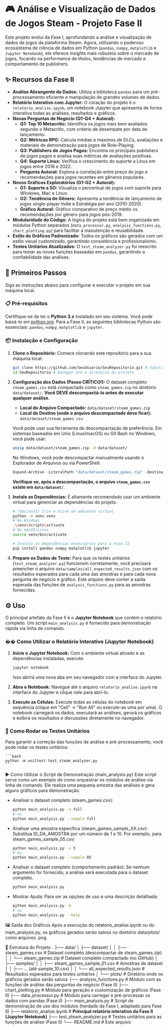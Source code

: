 # 🎮 Análise e Visualização de Dados de Jogos Steam - Projeto Fase II

Este projeto evolui da Fase I, aprofundando a análise e visualização de dados de jogos da plataforma Steam. Agora, utilizando o poderoso ecossistema de ciência de dados em Python (`pandas`, `numpy`, `matplotlib` e `Jupyter Notebook`), ele oferece insights mais robustos sobre o mercado de jogos, focando na performance de títulos, tendências de mercado e comportamento de publishers.

## ✨ Recursos da Fase II

*   **Análise Abrangente de Dados:** Utiliza a biblioteca `pandas` para um pré-processamento eficiente e manipulação de grandes volumes de dados.
*   **Relatório Interativo com Jupyter:** O coração do projeto é o `relatorio_analise.ipynb`, um notebook Jupyter que apresenta de forma interativa todas as análises, resultados e gráficos.
*   **Novas Perguntas de Negócio (Q1-Q4 + Autoral):**
    *   **Q1: Top 10 Metacritic:** Identifica os jogos mais bem avaliados segundo o Metacritic, com critério de desempate por data de lançamento.
    *   **Q2: Métricas RPG:** Calcula médias e máximos de DLCs, avaliações e materiais de demonstração para jogos de Role-Playing.
    *   **Q3: Publishers de Jogos Pagos:** Encontra os principais publishers de jogos pagos e analisa suas métricas de avaliações positivas.
    *   **Q4: Suporte Linux:** Verifica o crescimento do suporte a Linux em jogos entre 2018 e 2022.
    *   **Pergunta Autoral:** Explora a correlação entre preço do jogo e recomendações para jogos recentes em gêneros populares.
*   **Novos Gráficos Exploratórios (G1-G2 + Autoral):**
    *   **G1: Suporte a SO:** Visualiza o percentual de jogos com suporte para Windows, Mac e Linux.
    *   **G2: Tendência de Gênero:** Apresenta a tendência de lançamento de jogos single-player Indie e Estratégia por ano (2010-2020).
    *   **Gráfico Autoral:** Gráfico comparativo de preço médio vs. recomendações por gênero para jogos pós-2019.
*   **Modularidade do Código:** A lógica do projeto está bem organizada em módulos Python separados (`data_processor.py`, `analysis_functions.py`, `chart_plotting.py`) para facilitar a manutenção e reusabilidade.
*   **Estilo de Gráficos Padronizado:** Todos os gráficos são gerados com um estilo visual customizado, garantindo consistência e profissionalismo.
*   **Testes Unitários Atualizados:** O `test_steam_analyzer.py` foi reescrito para testar as novas funções baseadas em `pandas`, garantindo a confiabilidade das análises.

## 🚀 Primeiros Passos

Siga as instruções abaixo para configurar e executar o projeto em sua máquina local.

### 📋 Pré-requisitos

Certifique-se de ter o **Python 3.x** instalado em seu sistema. Você pode baixá-lo em [python.org](https://www.python.org/downloads/).
Para a Fase II, as seguintes bibliotecas Python são essenciais: `pandas`, `numpy`, `matplotlib` e `jupyter`.

### 📦 Instalação e Configuração

1.  **Clone o Repositório:**
    Comece clonando este repositório para a sua máquina local:

    ```bash
    git clone https://github.com/SeuUsuario/SeuRepositorio.git # Substitua pelo seu usuário e nome do repositório
    cd SeuRepositorio # Navegue até o diretório do projeto
    ```

2.  **Configuração dos Dados (Passo CRÍTICO!):**
    O dataset completo `steam_games.csv` está compactado como `steam_games.zip` no diretório `data/dataset/`. **Você DEVE descompactá-lo antes de executar qualquer análise.**

    *   **Local do Arquivo Compactado:** `data/dataset/steam_games.zip`
    *   **Local de Destino (onde o arquivo descompactado deve ficar):** `data/dataset/steam_games.csv`

    Você pode usar sua ferramenta de descompactação de preferência. Em sistemas baseados em Unix (Linux/macOS) ou Git Bash no Windows, você pode usar:

    ```bash
    unzip data/dataset/steam_games.zip -d data/dataset/
    ```

    No Windows, você pode descompactar manualmente usando o Explorador de Arquivos ou via PowerShell:

    ```powershell
    Expand-Archive -LiteralPath "data/dataset/steam_games.zip" -DestinationPath "data/dataset/"
    ```

    **Verifique se, após a descompactação, o arquivo `steam_games.csv` existe em `data/dataset/`**.

3.  **Instale as Dependências:**
    É altamente recomendado usar um ambiente virtual para gerenciar as dependências do projeto.

    ```bash
    # (Opcional) Crie e ative um ambiente virtual
    python -m venv venv
    # No Windows
    .\venv\Scripts\activate
    # No macOS/Linux
    source venv/bin/activate

    # Instale as dependências necessárias para a Fase II
    pip install pandas numpy matplotlib jupyter
    ```

4.  **Prepare os Dados de Teste:**
    Para que os testes unitários (`test_steam_analyzer.py`) funcionem corretamente, você precisará preencher o arquivo `data/samples/all_expected_results.json` com os resultados esperados para cada uma das amostras e para cada nova pergunta de negócio e gráfico. Este arquivo deve conter a saída esperada das funções de `analysis_functions.py` para as amostras fornecidas.

## ⚙️ Uso

O principal artefato da Fase II é o **Jupyter Notebook** que contém o relatório completo. Um script `main_analysis.py` é fornecido para demonstração rápida via linha de comando.

### �� Como Utilizar o Relatório Interativo (Jupyter Notebook)

1.  **Inicie o Jupyter Notebook:**
    Com o ambiente virtual ativado e as dependências instaladas, execute:

    ```bash
    jupyter notebook
    ```
    Isso abrirá uma nova aba em seu navegador com a interface do Jupyter.

2.  **Abra o Notebook:**
    Navegue até o arquivo `relatorio_analise.ipynb` na interface do Jupyter e clique nele para abri-lo.

3.  **Execute as Células:**
    Execute todas as células do notebook em sequência (clique em "Cell" -> "Run All" ou execute-as uma por uma). O notebook carregará os dados, executará as análises, gerará os gráficos e exibirá os resultados e discussões diretamente no navegador.

### 🧪 Como Rodar os Testes Unitários

Para garantir a correção das funções de análise e pré-processamento, você pode rodar os testes unitários:

    ```bash
	python -m unittest test_steam_analyzer.py
    ```

▶️ Como Utilizar o Script de Demonstração (main_analysis.py)
Este script serve como um exemplo de como orquestrar os módulos de análise via linha de comando. Ele realiza uma pequena amostra das análises e gera alguns gráficos para demonstração.

* Analisar o dataset completo (steam_games.csv):

    ```bash
    python main_analysis.py -s full
    # ou
    python main_analysis.py --sample full
    ```
	
* Analisar uma amostra específica (steam_games_sample_XX.csv): Substitua ID_DA_AMOSTRA por um número de 1 a 10. Por exemplo, para steam_games_sample_05.csv:

    ```bash
    python main_analysis.py -s 5
	# ou
	python main_analysis.py --sample 05
    ```

* Analisar o dataset completo (comportamento padrão): Se nenhum argumento for fornecido, a análise será executada para o dataset completo.

    ```bash
	python main_analysis.py
    ```
	
* Mostrar Ajuda: Para ver as opções de uso e uma descrição detalhada:

    ```bash
	python main_analysis.py -h
	# ou
	python main_analysis.py --help
    ```
	
🖼️ Saída dos Gráficos
Após a execução do relatorio_analise.ipynb ou do main_analysis.py, os gráficos gerados serão salvos no diretório data/plots/ como arquivos .png.

📁 Estrutura do Projeto
.
├── data/
│   ├── dataset/
│   │   ├── steam_games.csv       # Dataset completo (descompactar de steam_games.zip)
│   │   └── steam_games.zip       # Dataset completo compactado (no GitHub)
│   ├── samples/
│   │   ├── steam_games_sample_01.csv # Amostras de dataset
│   │   ├── ... (até sample_10.csv)
│   │   └── all_expected_results.json # Resultados esperados para testes unitários
│   └── plots/                    # Diretório onde os gráficos gerados serão salvos
├── analysis_functions.py         # Módulo com as funções de análise das perguntas de negócio (Fase II)
├── chart_plotting.py             # Módulo para geração e customização de gráficos (Fase II)
├── data_processor.py             # Módulo para carregar e pré-processar os dados com pandas (Fase II)
├── main_analysis.py              # Script de demonstração de uso dos módulos (herdado da Fase I, adaptado para Fase II)
├── relatorio_analise.ipynb       # **Principal relatório interativo da Fase II (Jupyter Notebook)**
├── test_steam_analyzer.py        # Testes unitários para as funções de análise (Fase II)
└── README.md                     # Este arquivo